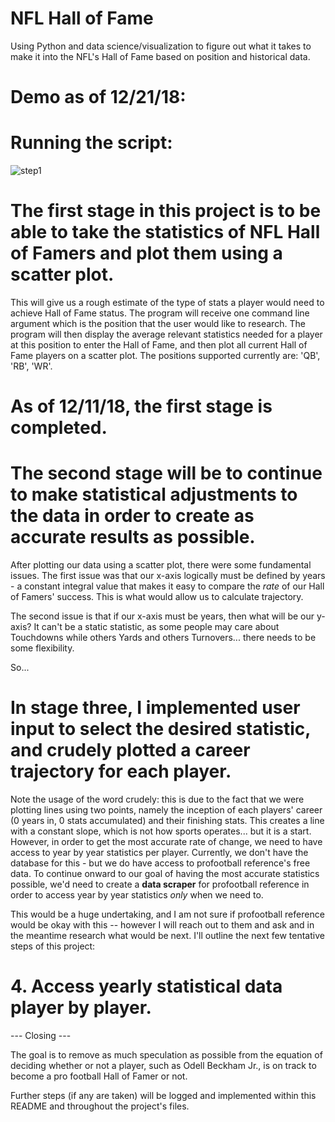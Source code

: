 # NFL Hall of Fame
Using Python and data science/visualization to figure out what it takes to make it into the NFL's Hall of Fame based on position and historical data.

# Demo as of 12/21/18: 

# Running the script:
![step1](https://https://github.com/aarondtaveras/NFL_HoF/tree/master/images/step1.PNG)


# The first stage in this project is to be able to take the statistics of NFL Hall of Famers and plot them using a scatter plot.

This will give us a rough estimate of the type of stats a player would need to achieve Hall of Fame status. The program will receive one command line argument which is the position that the user would like to research. The program will then display the average relevant statistics needed for a player at this position to enter the Hall of Fame, and then plot all current Hall of Fame players on a scatter plot. The positions supported currently are: 'QB', 'RB', 'WR'.

# As of 12/11/18, the first stage is completed.

# The second stage will be to continue to make statistical adjustments to the data in order to create as accurate results as possible.

After plotting our data using a scatter plot, there were some fundamental issues. 
The first issue was that our x-axis logically must be defined by years - a constant integral value that makes it easy to compare the *rate* of our Hall of Famers' success. This is what would allow us to calculate trajectory. 

The second issue is that if our x-axis must be years, then what will be our y-axis? It can't be a static statistic, as some people may care about Touchdowns while others Yards and others Turnovers... there needs to be some flexibility.

So...

# In stage three, I implemented user input to select the desired statistic, and crudely plotted a career trajectory for each player.

Note the usage of the word crudely: this is due to the fact that we were plotting lines using two points, namely the inception of each players' career (0 years in, 0 stats accumulated) and their finishing stats. This creates a line with a constant slope, which is not how sports operates... but it is a start. However, in order to get the most accurate rate of change, we need to have access to year by year statistics per player. Currently, we don't have the database for this - but we do have access to profootball reference's free data. To continue onward to our goal of having the most accurate statistics possible, we'd need to create a **data scraper** for profootball reference in order to access year by year statistics *only* when we need to. 

This would be a huge undertaking, and I am not sure if profootball reference would be okay with this -- however I will reach out to them and ask and in the meantime research what would be next. I'll outline the next few tentative steps of this project:

# 4. Access yearly statistical data player by player.


--- Closing ---

The goal is to remove as much speculation as possible from the equation of deciding whether or not a player, such as Odell Beckham Jr., is on track to become a pro football Hall of Famer or not.

Further steps (if any are taken) will be logged and implemented within this README and throughout the project's files.
